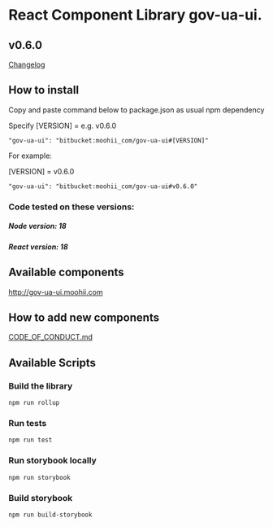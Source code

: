 # React Component Library gov-ua-ui. 

## v0.6.0
[Changelog](Changelog.md)

## How to install

Copy and paste command below to package.json as usual npm dependency

Specify [VERSION] = e.g. v0.6.0
```
"gov-ua-ui": "bitbucket:moohii_com/gov-ua-ui#[VERSION]"
```

For example:

[VERSION] = v0.6.0

```
"gov-ua-ui": "bitbucket:moohii_com/gov-ua-ui#v0.6.0"
```

### Code tested on these versions:

##### Node version: 18

##### React version: 18 

## Available components

http://gov-ua-ui.moohii.com

## How to add new components

[CODE_OF_CONDUCT.md](CODE_OF_CONDUCT.md)

## Available Scripts

### Build the library

```
npm run rollup
```

### Run tests

```
npm run test
```

### Run storybook locally

```
npm run storybook
```

### Build storybook

```
npm run build-storybook
```

